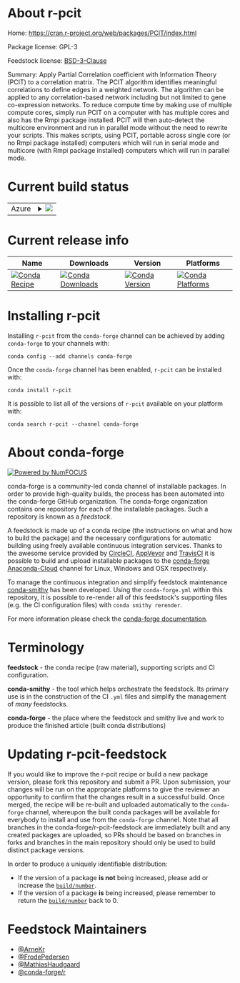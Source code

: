 About r-pcit
============

Home: https://cran.r-project.org/web/packages/PCIT/index.html

Package license: GPL-3

Feedstock license: [BSD-3-Clause](https://github.com/conda-forge/r-pcit-feedstock/blob/master/LICENSE.txt)

Summary: Apply Partial Correlation coefficient with Information Theory (PCIT) to a correlation matrix. The PCIT algorithm identifies meaningful correlations to define edges in a weighted network. The algorithm can be applied to any correlation-based network including but not limited to gene co-expression networks. To reduce compute time by making use of multiple compute cores, simply run PCIT on a computer with has multiple cores and also has the Rmpi package installed. PCIT will then auto-detect the multicore environment and run in parallel mode without the need to rewrite your scripts. This makes scripts, using PCIT, portable across single core (or no Rmpi package installed) computers which will run in serial mode and multicore (with Rmpi package installed) computers which will run in parallel mode.

Current build status
====================


<table>
    
  <tr>
    <td>Azure</td>
    <td>
      <details>
        <summary>
          <a href="https://dev.azure.com/conda-forge/feedstock-builds/_build/latest?definitionId=1430&branchName=master">
            <img src="https://dev.azure.com/conda-forge/feedstock-builds/_apis/build/status/r-pcit-feedstock?branchName=master">
          </a>
        </summary>
        <table>
          <thead><tr><th>Variant</th><th>Status</th></tr></thead>
          <tbody><tr>
              <td>linux_64_c_compiler_version7fortran_compiler_version7r_base3.6</td>
              <td>
                <a href="https://dev.azure.com/conda-forge/feedstock-builds/_build/latest?definitionId=1430&branchName=master">
                  <img src="https://dev.azure.com/conda-forge/feedstock-builds/_apis/build/status/r-pcit-feedstock?branchName=master&jobName=linux&configuration=linux_64_c_compiler_version7fortran_compiler_version7r_base3.6" alt="variant">
                </a>
              </td>
            </tr><tr>
              <td>linux_64_c_compiler_version7fortran_compiler_version7r_base4.0</td>
              <td>
                <a href="https://dev.azure.com/conda-forge/feedstock-builds/_build/latest?definitionId=1430&branchName=master">
                  <img src="https://dev.azure.com/conda-forge/feedstock-builds/_apis/build/status/r-pcit-feedstock?branchName=master&jobName=linux&configuration=linux_64_c_compiler_version7fortran_compiler_version7r_base4.0" alt="variant">
                </a>
              </td>
            </tr><tr>
              <td>linux_64_c_compiler_version9fortran_compiler_version9r_base3.6</td>
              <td>
                <a href="https://dev.azure.com/conda-forge/feedstock-builds/_build/latest?definitionId=1430&branchName=master">
                  <img src="https://dev.azure.com/conda-forge/feedstock-builds/_apis/build/status/r-pcit-feedstock?branchName=master&jobName=linux&configuration=linux_64_c_compiler_version9fortran_compiler_version9r_base3.6" alt="variant">
                </a>
              </td>
            </tr><tr>
              <td>linux_64_c_compiler_version9fortran_compiler_version9r_base4.0</td>
              <td>
                <a href="https://dev.azure.com/conda-forge/feedstock-builds/_build/latest?definitionId=1430&branchName=master">
                  <img src="https://dev.azure.com/conda-forge/feedstock-builds/_apis/build/status/r-pcit-feedstock?branchName=master&jobName=linux&configuration=linux_64_c_compiler_version9fortran_compiler_version9r_base4.0" alt="variant">
                </a>
              </td>
            </tr><tr>
              <td>osx_64_fortran_compiler_version7r_base3.6</td>
              <td>
                <a href="https://dev.azure.com/conda-forge/feedstock-builds/_build/latest?definitionId=1430&branchName=master">
                  <img src="https://dev.azure.com/conda-forge/feedstock-builds/_apis/build/status/r-pcit-feedstock?branchName=master&jobName=osx&configuration=osx_64_fortran_compiler_version7r_base3.6" alt="variant">
                </a>
              </td>
            </tr><tr>
              <td>osx_64_fortran_compiler_version7r_base4.0</td>
              <td>
                <a href="https://dev.azure.com/conda-forge/feedstock-builds/_build/latest?definitionId=1430&branchName=master">
                  <img src="https://dev.azure.com/conda-forge/feedstock-builds/_apis/build/status/r-pcit-feedstock?branchName=master&jobName=osx&configuration=osx_64_fortran_compiler_version7r_base4.0" alt="variant">
                </a>
              </td>
            </tr><tr>
              <td>osx_64_fortran_compiler_version9r_base3.6</td>
              <td>
                <a href="https://dev.azure.com/conda-forge/feedstock-builds/_build/latest?definitionId=1430&branchName=master">
                  <img src="https://dev.azure.com/conda-forge/feedstock-builds/_apis/build/status/r-pcit-feedstock?branchName=master&jobName=osx&configuration=osx_64_fortran_compiler_version9r_base3.6" alt="variant">
                </a>
              </td>
            </tr><tr>
              <td>osx_64_fortran_compiler_version9r_base4.0</td>
              <td>
                <a href="https://dev.azure.com/conda-forge/feedstock-builds/_build/latest?definitionId=1430&branchName=master">
                  <img src="https://dev.azure.com/conda-forge/feedstock-builds/_apis/build/status/r-pcit-feedstock?branchName=master&jobName=osx&configuration=osx_64_fortran_compiler_version9r_base4.0" alt="variant">
                </a>
              </td>
            </tr><tr>
              <td>win_64_r_base3.6</td>
              <td>
                <a href="https://dev.azure.com/conda-forge/feedstock-builds/_build/latest?definitionId=1430&branchName=master">
                  <img src="https://dev.azure.com/conda-forge/feedstock-builds/_apis/build/status/r-pcit-feedstock?branchName=master&jobName=win&configuration=win_64_r_base3.6" alt="variant">
                </a>
              </td>
            </tr><tr>
              <td>win_64_r_base4.0</td>
              <td>
                <a href="https://dev.azure.com/conda-forge/feedstock-builds/_build/latest?definitionId=1430&branchName=master">
                  <img src="https://dev.azure.com/conda-forge/feedstock-builds/_apis/build/status/r-pcit-feedstock?branchName=master&jobName=win&configuration=win_64_r_base4.0" alt="variant">
                </a>
              </td>
            </tr>
          </tbody>
        </table>
      </details>
    </td>
  </tr>
</table>

Current release info
====================

| Name | Downloads | Version | Platforms |
| --- | --- | --- | --- |
| [![Conda Recipe](https://img.shields.io/badge/recipe-r--pcit-green.svg)](https://anaconda.org/conda-forge/r-pcit) | [![Conda Downloads](https://img.shields.io/conda/dn/conda-forge/r-pcit.svg)](https://anaconda.org/conda-forge/r-pcit) | [![Conda Version](https://img.shields.io/conda/vn/conda-forge/r-pcit.svg)](https://anaconda.org/conda-forge/r-pcit) | [![Conda Platforms](https://img.shields.io/conda/pn/conda-forge/r-pcit.svg)](https://anaconda.org/conda-forge/r-pcit) |

Installing r-pcit
=================

Installing `r-pcit` from the `conda-forge` channel can be achieved by adding `conda-forge` to your channels with:

```
conda config --add channels conda-forge
```

Once the `conda-forge` channel has been enabled, `r-pcit` can be installed with:

```
conda install r-pcit
```

It is possible to list all of the versions of `r-pcit` available on your platform with:

```
conda search r-pcit --channel conda-forge
```


About conda-forge
=================

[![Powered by NumFOCUS](https://img.shields.io/badge/powered%20by-NumFOCUS-orange.svg?style=flat&colorA=E1523D&colorB=007D8A)](http://numfocus.org)

conda-forge is a community-led conda channel of installable packages.
In order to provide high-quality builds, the process has been automated into the
conda-forge GitHub organization. The conda-forge organization contains one repository
for each of the installable packages. Such a repository is known as a *feedstock*.

A feedstock is made up of a conda recipe (the instructions on what and how to build
the package) and the necessary configurations for automatic building using freely
available continuous integration services. Thanks to the awesome service provided by
[CircleCI](https://circleci.com/), [AppVeyor](https://www.appveyor.com/)
and [TravisCI](https://travis-ci.com/) it is possible to build and upload installable
packages to the [conda-forge](https://anaconda.org/conda-forge)
[Anaconda-Cloud](https://anaconda.org/) channel for Linux, Windows and OSX respectively.

To manage the continuous integration and simplify feedstock maintenance
[conda-smithy](https://github.com/conda-forge/conda-smithy) has been developed.
Using the ``conda-forge.yml`` within this repository, it is possible to re-render all of
this feedstock's supporting files (e.g. the CI configuration files) with ``conda smithy rerender``.

For more information please check the [conda-forge documentation](https://conda-forge.org/docs/).

Terminology
===========

**feedstock** - the conda recipe (raw material), supporting scripts and CI configuration.

**conda-smithy** - the tool which helps orchestrate the feedstock.
                   Its primary use is in the construction of the CI ``.yml`` files
                   and simplify the management of *many* feedstocks.

**conda-forge** - the place where the feedstock and smithy live and work to
                  produce the finished article (built conda distributions)


Updating r-pcit-feedstock
=========================

If you would like to improve the r-pcit recipe or build a new
package version, please fork this repository and submit a PR. Upon submission,
your changes will be run on the appropriate platforms to give the reviewer an
opportunity to confirm that the changes result in a successful build. Once
merged, the recipe will be re-built and uploaded automatically to the
`conda-forge` channel, whereupon the built conda packages will be available for
everybody to install and use from the `conda-forge` channel.
Note that all branches in the conda-forge/r-pcit-feedstock are
immediately built and any created packages are uploaded, so PRs should be based
on branches in forks and branches in the main repository should only be used to
build distinct package versions.

In order to produce a uniquely identifiable distribution:
 * If the version of a package **is not** being increased, please add or increase
   the [``build/number``](https://conda.io/docs/user-guide/tasks/build-packages/define-metadata.html#build-number-and-string).
 * If the version of a package **is** being increased, please remember to return
   the [``build/number``](https://conda.io/docs/user-guide/tasks/build-packages/define-metadata.html#build-number-and-string)
   back to 0.

Feedstock Maintainers
=====================

* [@ArneKr](https://github.com/ArneKr/)
* [@FrodePedersen](https://github.com/FrodePedersen/)
* [@MathiasHaudgaard](https://github.com/MathiasHaudgaard/)
* [@conda-forge/r](https://github.com/conda-forge/r/)


